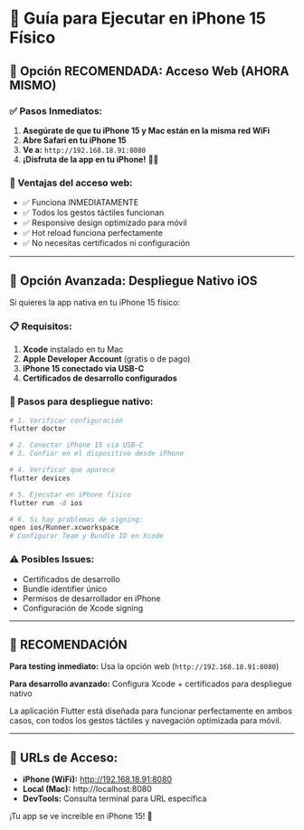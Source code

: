 # 📱 Guía para Ejecutar en iPhone 15 Físico

## 🎯 Opción RECOMENDADA: Acceso Web (AHORA MISMO)

### ✅ Pasos Inmediatos:

1. **Asegúrate de que tu iPhone 15 y Mac están en la misma red WiFi**
2. **Abre Safari en tu iPhone 15** 
3. **Ve a:** `http://192.168.18.91:8080`
4. **¡Disfruta de la app en tu iPhone!** 📱✨

### 🌟 Ventajas del acceso web:
- ✅ Funciona INMEDIATAMENTE
- ✅ Todos los gestos táctiles funcionan
- ✅ Responsive design optimizado para móvil
- ✅ Hot reload funciona perfectamente
- ✅ No necesitas certificados ni configuración

---

## 🔧 Opción Avanzada: Despliegue Nativo iOS

Si quieres la app nativa en tu iPhone 15 físico:

### 📋 Requisitos:
1. **Xcode** instalado en tu Mac
2. **Apple Developer Account** (gratis o de pago)
3. **iPhone 15 conectado via USB-C**
4. **Certificados de desarrollo configurados**

### 🚀 Pasos para despliegue nativo:

```bash
# 1. Verificar configuración
flutter doctor

# 2. Conectar iPhone 15 via USB-C
# 3. Confiar en el dispositivo desde iPhone

# 4. Verificar que aparece
flutter devices

# 5. Ejecutar en iPhone físico
flutter run -d ios

# 6. Si hay problemas de signing:
open ios/Runner.xcworkspace
# Configurar Team y Bundle ID en Xcode
```

### ⚠️ Posibles Issues:
- Certificados de desarrollo
- Bundle identifier único
- Permisos de desarrollador en iPhone
- Configuración de Xcode signing

---

## 🎯 RECOMENDACIÓN

**Para testing inmediato:** Usa la opción web (`http://192.168.18.91:8080`)

**Para desarrollo avanzado:** Configura Xcode + certificados para despliegue nativo

La aplicación Flutter está diseñada para funcionar perfectamente en ambos casos, con todos los gestos táctiles y navegación optimizada para móvil.

---

## 📱 URLs de Acceso:

- **iPhone (WiFi):** http://192.168.18.91:8080
- **Local (Mac):** http://localhost:8080
- **DevTools:** Consulta terminal para URL específica

¡Tu app se ve increíble en iPhone 15! 🎉
